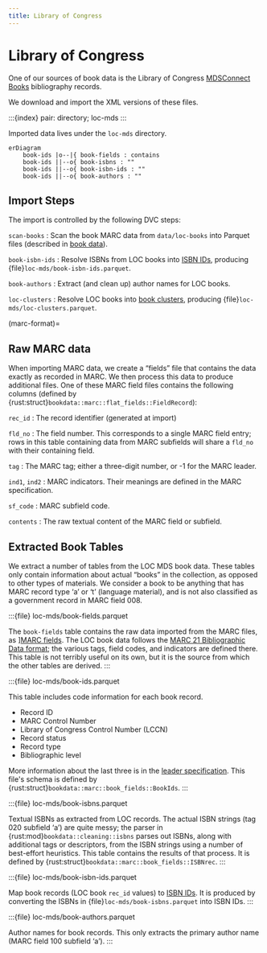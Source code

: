 ```yaml
---
title: Library of Congress
---
```


# Library of Congress

One of our sources of book data is the Library of Congress [MDSConnect Books](https://www.loc.gov/cds/products/MDSConnect-books_all.html) bibliography records.

We download and import the XML versions of these files.

:::{index} pair: directory; loc-mds
:::

Imported data lives under the `loc-mds` directory.

```{mermaid}
erDiagram
    book-ids |o--|{ book-fields : contains
    book-ids ||--o{ book-isbns : ""
    book-ids ||--o{ book-isbn-ids : ""
    book-ids ||--o{ book-authors : ""
```

## Import Steps

The import is controlled by the following DVC steps:

`scan-books`
:   Scan the book MARC data from `data/loc-books` into Parquet files (described in [book data](loc-mds-raw)).

`book-isbn-ids`
:   Resolve ISBNs from LOC books into [ISBN IDs](isbn-id), producing {file}`loc-mds/book-isbn-ids.parquet`.

`book-authors`
:   Extract (and clean up) author names for LOC books.

`loc-clusters`
:   Resolve LOC books into [book clusters](clusters), producing {file}`loc-mds/loc-clusters.parquet`.

(marc-format)=
## Raw MARC data

When importing MARC data, we create a “fields” file that contains the data exactly as recorded in MARC. We then process this data to produce additional files.  One of these MARC field files contains the following columns (defined by {rust:struct}`bookdata::marc::flat_fields::FieldRecord`):

`rec_id`
:   The record identifier (generated at import)

`fld_no`
:   The field number.  This corresponds to a single MARC field entry; rows in this table
    containing data from MARC subfields will share a `fld_no` with their containing field.

`tag`
:   The MARC tag; either a three-digit number, or -1 for the MARC leader.

`ind1`, `ind2`
:   MARC indicators.  Their meanings are defined in the MARC specification.

`sf_code`
:   MARC subfield code.

`contents`
:   The raw textual content of the MARC field or subfield.

## Extracted Book Tables

We extract a number of tables from the LOC MDS book data. These tables only
contain information about actual “books” in the collection, as opposed to other
types of materials.  We consider a book to be anything that has MARC record type
‘a’ or ‘t’ (language material), and is not also classified as a government
record in MARC field 008.

:::{file} loc-mds/book-fields.parquet

The `book-fields` table contains the raw data imported from the MARC files, as ][MARC fields](marc-format).  The LOC book data follows the [MARC 21 Bibliographic Data format](https://www.loc.gov/marc/bibliographic/); the various tags, field codes, and indicators are defined there.  This table is not terribly useful on its own, but it is the source from which the other tables are derived.
:::

:::{file} loc-mds/book-ids.parquet

This table includes code information for each book record.

- Record ID
- MARC Control Number
- Library of Congress Control Number (LCCN)
- Record status
- Record type
- Bibliographic level

More information about the last three is in the [leader specification](https://www.loc.gov/marc/bibliographic/bdleader.html).  This file's schema is defined by {rust:struct}`bookdata::marc::book_fields::BookIds`.
:::

:::{file} loc-mds/book-isbns.parquet

Textual ISBNs as extracted from LOC records.  The actual ISBN strings (tag 020
subfield ‘a’) are quite messy; the parser in {rust:mod}`bookdata::cleaning::isbns` parses out ISBNs,
along with additional tags or descriptors, from the ISBN strings using a number
of best-effort heuristics. This table contains the results of that process.
It is defined by {rust:struct}`bookdata::marc::book_fields::ISBNrec`.
:::

:::{file} loc-mds/book-isbn-ids.parquet

Map book records (LOC book `rec_id` values) to [ISBN IDs](isbn-id). It is
produced by converting the ISBNs in {file}`loc-mds/book-isbns.parquet` into
ISBN IDs.
:::

:::{file} loc-mds/book-authors.parquet

Author names for book records.  This only extracts the primary author name (MARC field 100 subfield ‘a’).
:::
